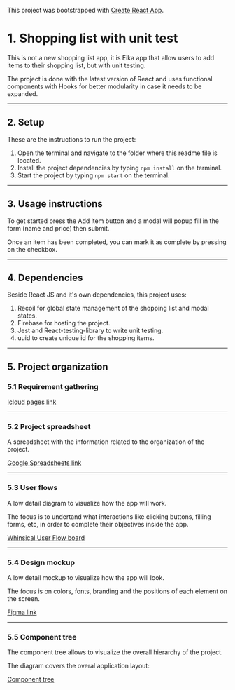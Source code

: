 This project was bootstrapped with [Create React App](https://github.com/facebook/create-react-app).

# 1. Shopping list with unit test

This is not a new shopping list app, it is Eika app that allow users to add items to their shopping list, but with unit testing.

The project is done with the latest version of React and uses functional components with Hooks for better modularity in case it needs to be expanded.

---

## 2. Setup

These are the instructions to run the project:

1. Open the terminal and navigate to the folder where this readme file is located.
1. Install the project dependencies by typing `npm install` on the terminal.
1. Start the project by typing `npm start` on the terminal.

---

## 3. Usage instructions

To get started press the Add item button and a modal will popup fill in the form (name and price) then submit.

Once an item has been completed, you can mark it as complete by pressing on the checkbox.

---

## 4. Dependencies

Beside React JS and it's own dependencies, this project uses:

1. Recoil for global state management of the shopping list and modal states.
2. Firebase for hosting the project.
3. Jest and React-testing-library to write unit testing.
5. uuid to create unique id for the shopping items.

---

## 5. Project organization

### 5.1 Requirement gathering

[Icloud pages link](https://www.icloud.com/pages/0QEMNks7iobqc-ySOqNSRZf8w#project-4-testing-todo-hassan-o)

---

### 5.2 Project spreadsheet

A spreadsheet with the information related to the organization of the project.

[Google Spreadsheets link](https://docs.google.com/spreadsheets/d/1OperdKDsbQGf6e-dkj3yTbINkmX34y1Y/edit?usp=sharing&ouid=115827464576694642970&rtpof=true&sd=true)

---

### 5.3 User flows

A low detail diagram to visualize how the app will work.

The focus is to undertand what interactions like clicking buttons, filling forms, etc, in order to complete their objectives inside the app.

[Whinsical User Flow board](https://whimsical.com/testing-todo-app-hassan-o-K7AUnQX2smRpFvYsBEHJbQ)

---

### 5.4 Design mockup

A low detail mockup to visualize how the app will look.

The focus is on colors, fonts, branding and the positions of each element on the screen.

[Figma link](https://www.figma.com/file/YVw7Yus46XpOcBdZPPayRe/Testing-todo-list-hassan-o?node-id=0:1)

---

### 5.5 Component tree

The component tree allows to visualize the overall hierarchy of the project.

The diagram covers the overal application layout:

[Component tree](https://whimsical.com/component-tree-testing-todo-hassan-o-Y296EBemAoPqkjTL7QDwKS)
